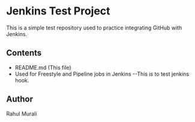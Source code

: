 # Jenkins Test Project

This is a simple test repository used to practice integrating GitHub with Jenkins.

## Contents

- README.md (This file)
- Used for Freestyle and Pipeline jobs in Jenkins
--This is to test jenkins hook.
## Author

Rahul Murali
